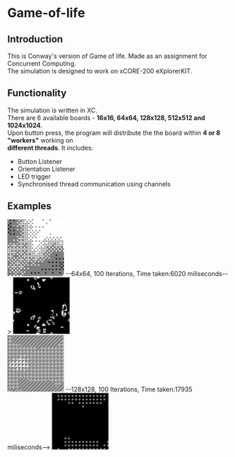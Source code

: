 # Game-of-life

## Introduction
This is Conway's version of Game of life. Made as an assignment for Concurrent Computing.  
The simulation is designed to work on xCORE-200 eXplorerKIT.

## Functionality
The simulation is written in XC.  
There are 6 available boards - **16x16, 64x64, 128x128, 512x512 and 1024x1024**.  
Upon button press, the program will distribute the the board within **4 or 8 "workers"** working on  
**different threads**.
It includes:
* Button Listener 
* Orientation Listener
* LED trigger
* Synchronised thread communication using channels

## Examples
<img src="images/64x64.png" height="128" width="128"> --64x64, 100 Iterations, Time taken:6020 miliseconds--> <img src="images/64out.png" height="128" width="128">  
<img src="images/128x128.png" height="128" width="128"> --128x128, 100 Iterations, Time taken:17935 miliseconds--> <img src="images/128out.png" height="128" width="128">  

